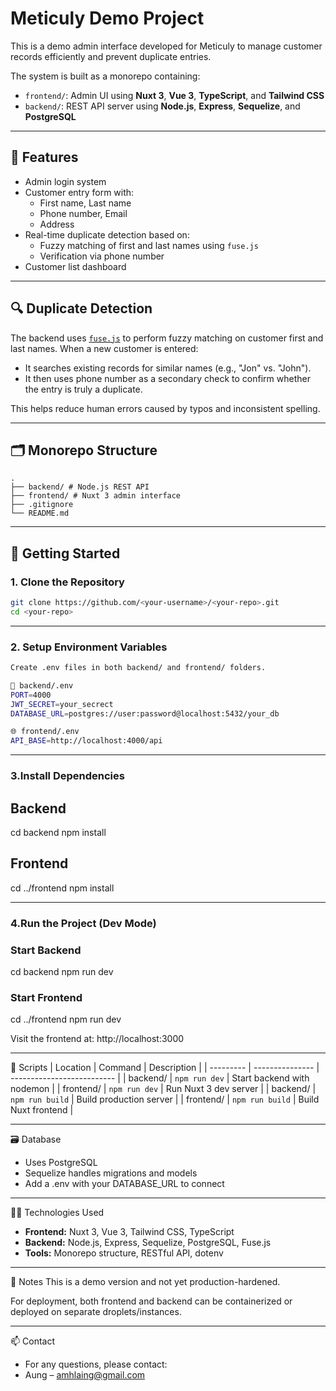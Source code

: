 # Meticuly Demo Project

This is a demo admin interface developed for Meticuly to manage customer records efficiently and prevent duplicate entries.

The system is built as a monorepo containing:
- `frontend/`: Admin UI using **Nuxt 3**, **Vue 3**, **TypeScript**, and **Tailwind CSS**
- `backend/`: REST API server using **Node.js**, **Express**, **Sequelize**, and **PostgreSQL**

---

## 🧩 Features

- Admin login system
- Customer entry form with:
  - First name, Last name
  - Phone number, Email
  - Address
- Real-time duplicate detection based on:
  - Fuzzy matching of first and last names using `fuse.js`
  - Verification via phone number
- Customer list dashboard

---

## 🔍 Duplicate Detection

The backend uses [`fuse.js`](https://fusejs.io/) to perform fuzzy matching on customer first and last names. When a new customer is entered:

- It searches existing records for similar names (e.g., "Jon" vs. "John").
- It then uses phone number as a secondary check to confirm whether the entry is truly a duplicate.

This helps reduce human errors caused by typos and inconsistent spelling.


---

## 🗂️ Monorepo Structure

```
.
├── backend/ # Node.js REST API
├── frontend/ # Nuxt 3 admin interface
├── .gitignore
└── README.md
```
---

## 🚀 Getting Started

### 1. Clone the Repository

```bash
git clone https://github.com/<your-username>/<your-repo>.git
cd <your-repo>

```
--- 

### 2. Setup Environment Variables

```bash
Create .env files in both backend/ and frontend/ folders.

🔧 backend/.env
PORT=4000
JWT_SECRET=your_secrect
DATABASE_URL=postgres://user:password@localhost:5432/your_db

🌐 frontend/.env
API_BASE=http://localhost:4000/api

```
---

### 3.Install Dependencies

## Backend
cd backend
npm install

## Frontend
cd ../frontend
npm install

---

### 4.Run the Project (Dev Mode)
### Start Backend
cd backend
npm run dev

### Start Frontend
cd ../frontend
npm run dev

Visit the frontend at: http://localhost:3000

---

🧪 Scripts
| Location  | Command         | Description                |
| --------- | --------------- | -------------------------- |
| backend/  | `npm run dev`   | Start backend with nodemon |
| frontend/ | `npm run dev`   | Run Nuxt 3 dev server      |
| backend/  | `npm run build` | Build production server    |
| frontend/ | `npm run build` | Build Nuxt frontend        |

---

🗃️ Database
- Uses PostgreSQL
- Sequelize handles migrations and models
- Add a .env with your DATABASE_URL to connect


---

👨‍💻 Technologies Used
- **Frontend:** Nuxt 3, Vue 3, Tailwind CSS, TypeScript
- **Backend:** Node.js, Express, Sequelize, PostgreSQL, Fuse.js
- **Tools:** Monorepo structure, RESTful API, dotenv

---

📌 Notes
This is a demo version and not yet production-hardened.

For deployment, both frontend and backend can be containerized or deployed on separate droplets/instances.

---

📫 Contact
- For any questions, please contact:
- Aung – amhlaing@gmail.com

